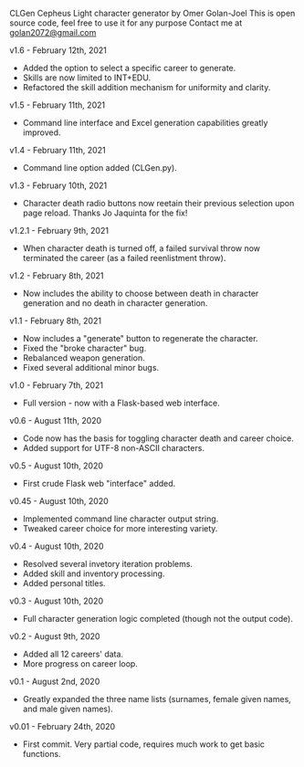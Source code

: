 CLGen
Cepheus Light character generator by Omer Golan-Joel
This is open source code, feel free to use it for any purpose
Contact me at golan2072@gmail.com

v1.6 - February 12th, 2021
- Added the option to select a specific career to generate.
- Skills are now limited to INT+EDU.
- Refactored the skill addition mechanism for uniformity and clarity.

v1.5 - February 11th, 2021
- Command line interface and Excel generation capabilities greatly improved.

v1.4 - February 11th, 2021
- Command line option added (CLGen.py).

v1.3 - February 10th, 2021
- Character death radio buttons now reetain their previous selection upon page reload. Thanks Jo Jaquinta for the fix!

v1.2.1 - February 9th, 2021
- When character death is turned off, a failed survival throw now terminated the career (as a failed reenlistment throw).

v1.2 - February 8th, 2021
- Now includes the ability to choose between death in character generation and no death in character generation.

v1.1 - February 8th, 2021
- Now includes a "generate" button to regenerate the character.
- Fixed the "broke character" bug.
- Rebalanced weapon generation.
- Fixed several additional minor bugs.

v1.0 - February 7th, 2021
- Full version - now with a Flask-based web interface.

v0.6 - August 11th, 2020
- Code now has the basis for toggling character death and career choice.
- Added support for UTF-8 non-ASCII characters.

v0.5 - August 10th, 2020
- First crude Flask web "interface" added.

v0.45 - August 10th, 2020
- Implemented command line character output string.
- Tweaked career choice for more interesting variety.

v0.4 - August 10th, 2020
- Resolved several invetory iteration problems.
- Added skill and inventory processing.
- Added personal titles.

v0.3 - August 10th, 2020
- Full character generation logic completed (though not the output code).

v0.2 - August 9th, 2020
- Added all 12 careers' data.
- More progress on career loop.

v0.1 - August 2nd, 2020
- Greatly expanded the three name lists (surnames, female given names, and male given names).

v0.01 - February 24th, 2020
- First commit. Very partial code, requires much work to get basic functions.
